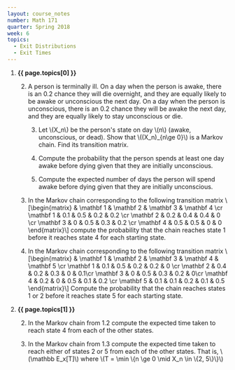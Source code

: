 ```yaml
---
layout: course_notes
number: Math 171
quarter: Spring 2018
week: 6
topics:
  - Exit Distributions
  - Exit Times
---
```


1. **{{ page.topics[0] }}**

    2. A person is terminally ill. On a day when the person is awake, there is an 0.2 chance they will die overnight, and they are equally likely to be awake or unconscious the next day. On a day when the person is unconscious, there is an 0.2 chance they will be awake the next day, and they are equally likely to stay unconscious or die.

        3. Let \\(X\_n\\) be the person's state on day \\(n\\) (awake, unconscious, or dead). Show that \\((X\_n)\_{n\ge 0}\\) is a Markov chain. Find its transition matrix.

        3. Compute the probability that the person spends at least one day awake before dying given that they are initially unconscious.

        3. Compute the expected number of days the person will spend awake before dying given that they are initially unconscious.

    2. In the Markov chain corresponding to the following transition matrix \\[\begin{matrix} & \mathbf 1 & \mathbf 2 & \mathbf 3 & \mathbf 4 \cr \mathbf 1 & 0.1 & 0.5 & 0.2 & 0.2 \cr \mathbf 2 & 0.2 & 0.4 & 0.4 & 0 \cr \mathbf 3 & 0 & 0.5 & 0.3 & 0.2 \cr \mathbf 4 & 0.5 & 0.5 & 0 & 0 \end{matrix}\\] compute the probability that the chain reaches state 1 before it reaches state 4 for each starting state.

    2. In the Markov chain corresponding to the following transition matrix \\[\begin{matrix} & \mathbf 1 & \mathbf 2 & \mathbf 3 & \mathbf 4 & \mathbf 5 \cr \mathbf 1 & 0.1 & 0.5 & 0.2 & 0.2 & 0 \cr \mathbf 2 & 0.4 & 0.2 & 0.3 & 0 & 0.1\cr \mathbf 3 & 0 & 0.5 & 0.3 & 0.2 & 0\cr \mathbf 4 & 0.2 & 0 & 0.5 & 0.1 & 0.2 \cr \mathbf 5 & 0.1 & 0.1 & 0.2 & 0.1 & 0.5 \end{matrix}\\] Compute the probability that the chain reaches states 1 or 2 before it reaches state 5 for each starting state.

1. **{{ page.topics[1] }}**

    2. In the Markov chain from 1.2 compute the expected time taken to reach state 4 from each of the other states.

    2. In the Markov chain from 1.3 compute the expected time taken to reach either of states 2 or 5 from each of the other states. That is, \\(\mathbb E\_x[T]\\) where \\(T = \min \\{n \ge 0 \mid X\_n \in \\{2, 5\\}\\}\\)
